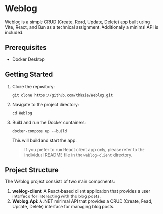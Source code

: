 # Weblog

Weblog is a simple CRUD (Create, Read, Update, Delete) app built using Vite, React, and Bun as a technical assignment. Additionally a minimal API is included.

## Prerequisites

- Docker Desktop

## Getting Started

1. Clone the repository:

   ```
   git clone https://github.com/thhsie/Weblog.git
   ```

2. Navigate to the project directory:

   ```
   cd Weblog
   ```

3. Build and run the Docker containers:

   ```
   docker-compose up --build
   ```

   This will build and start the app.

   > If you prefer to run React client app only, please refer to the individual README file in the `weblog-client` directory.

## Project Structure

The Weblog project consists of two main components:

1. **weblog-client**: A React-based client application that provides a user interface for interacting with the blog posts.
2. **Weblog.Api**: A .NET minimal API that provides a CRUD (Create, Read, Update, Delete) interface for managing blog posts.
